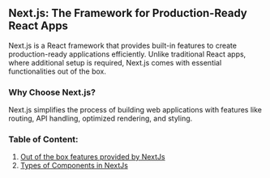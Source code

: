 ## **Next.js: The Framework for Production-Ready React Apps**
Next.js is a React framework that provides built-in features to create production-ready applications efficiently. Unlike traditional React apps, where additional setup is required, Next.js comes with essential functionalities out of the box.

### **Why Choose Next.js?**
Next.js simplifies the process of building web applications with features like routing, API handling, optimized rendering, and styling.

### Table of Content:
1. [Out of the box features provided by NextJs](./getting-started/nextjs-features.md)
2. [Types of Components in NextJs](./concepts/types-of-components-in-nextjs.md)
